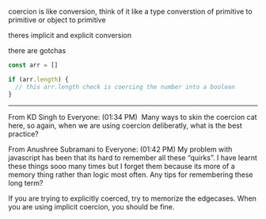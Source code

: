 coercion is like conversion, think of it like a type converstion of primitive to primitive or object to primitive

theres implicit and explicit conversion 

there are gotchas

```js
const arr = []

if (arr.length) {
  // this arr.length check is coercing the number into a boolean
}
```

---

From KD Singh to Everyone: (01:34 PM)  Many ways to skin the coercion cat here, so again, when we are using coercion deliberatly, what is the best practice?

From Anushree Subramani to Everyone: (01:42 PM) My problem with javascript has been that its hard to remember all these “quirks”. I have learnt these things sooo many times but I forget them because its more of a memory thing rather than logic most often. Any tips for remembering these long term?

If you are trying to explicitly coerced, try to memorize the edgecases. When you are using implicit coercion, you should be fine.